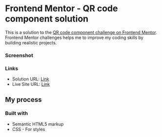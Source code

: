 # Frontend Mentor - QR code component solution

This is a solution to the [QR code component challenge on Frontend Mentor](https://www.frontendmentor.io/challenges/qr-code-component-iux_sIO_H). Frontend Mentor challenges helps me to improve my coding skills by building realistic projects.

### Screenshot

### Links

- Solution URL: [Link]()
- Live Site URL: [Link]()

## My process

### Built with

- Semantic HTML5 markup
- CSS - For styles
